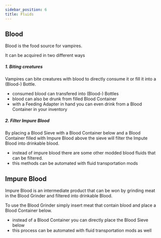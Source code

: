 ```yaml
---
sidebar_position: 6
title: Fluids
---
```


## Blood
Blood is the food source for vampires.

It can be acquired in two different ways

##### 1. Biting creatures
Vampires can bite creatures with blood to directly consume it or fill it into a (Blood-) Bottle.

- consumed blood can transfered into (Blood-) Bottles
- blood can also be drunk from filled Blood Container
- with a Feeding Adapter in hand you can even drink from a Blood Container in your inventory

##### 2. Filter Impure Blood
By placing a Blood Sieve with a Blood Container below and a Blood Container filled with Impure Blood above the sieve will filter the Impute Blood into drinkable blood.

- instead of impure blood there are some other modded blood fluids that can be filtered.
- this methods can be automated with fluid transportation mods

## Impure Blood
Impure Blood is an intermediate product that can be won by grinding meat in the Blood Grinder and filtered into drinkable Blood.

To use the Blood Grinder simply insert meat that contain blood and place a Blood Container below.

- instead of a Blood Container you can directly place the Blood Sieve below
- this process can be automated with fluid transportation mods as well
